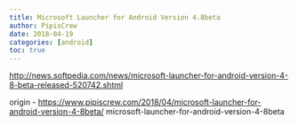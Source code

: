 ```yaml
---
title: Microsoft Launcher for Android Version 4.8beta
author: PipisCrew
date: 2018-04-19
categories: [android]
toc: true
---
```


http://news.softpedia.com/news/microsoft-launcher-for-android-version-4-8-beta-released-520742.shtml

origin - https://www.pipiscrew.com/2018/04/microsoft-launcher-for-android-version-4-8beta/ microsoft-launcher-for-android-version-4-8beta